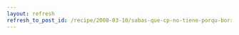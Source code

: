 ```yaml
---
layout: refresh
refresh_to_post_id: /recipe/2008-03-10/sabas-que-cp-no-tiene-porqu-borrar-tus-ficheros
---
```

